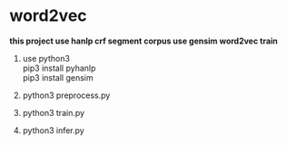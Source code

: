 # word2vec

**this project use hanlp crf segment corpus use gensim word2vec train**

1. use python3<br>
   pip3 install pyhanlp<br>
   pip3 install gensim<br>

2. python3 preprocess.py

3. python3 train.py

4. python3 infer.py


